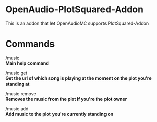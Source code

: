 # OpenAudio-PlotSquared-Addon
This is an addon that let OpenAudioMC supports PlotSquared-Addon

# Commands

/music <br />
__Main help command__

/music get <br />
__Get the url of which song is playing at the moment on the plot you're standing at__

/music remove <br />
__Removes the music from the plot if you're the plot owner__

/music add <url> <br />
__Add music to the plot you're currently standing on__
